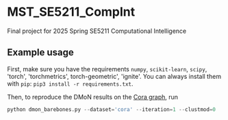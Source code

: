 # MST_SE5211_CompInt
Final project for 2025 Spring SE5211 Computational Intelligence

Example usage
---
First, make sure you have the requirements `numpy`, `scikit-learn`, `scipy`, 'torch', 'torchmetrics', torch-geometric', 'ignite'. You can always install them with `pip`: `pip3 install -r requirements.txt`.

Then, to reproduce the DMoN results on the [Cora graph](https://relational.fel.cvut.cz/dataset/CORA), run

```python
python dmon_barebones.py --dataset='cora' --iteration=1 --clustmod=0
```
